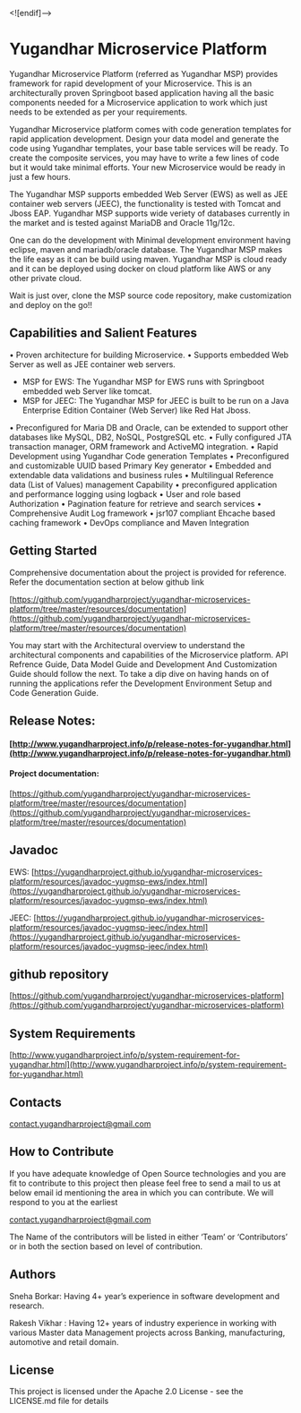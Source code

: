 <![endif]-->

# Yugandhar Microservice Platform

Yugandhar Microservice Platform (referred as Yugandhar MSP) provides framework for rapid development of your Microservice. This is an architecturally proven Springboot based application having all the basic components needed for a Microservice application to work which just needs to be extended as per your requirements.

Yugandhar Microservice platform comes with code generation templates for rapid application development. Design your data model and generate the code using Yugandhar templates, your base table services will be ready. To create the composite services, you may have to write a few lines of code but it would take minimal efforts. Your new Microservice would be ready in just a few hours.

The Yugandhar MSP supports embedded Web Server (EWS) as well as JEE container web servers (JEEC), the functionality is tested with Tomcat and Jboss EAP. Yugandhar MSP supports wide veriety of databases currently in the market and is tested against MariaDB and Oracle 11g/12c.

One can do the development with Minimal development environment having eclipse, maven and mariadb/oracle database. The Yugandhar MSP makes the life easy as it can be build using maven. Yugandhar MSP is cloud ready and it can be deployed using docker on cloud platform like AWS or any other private cloud.

Wait is just over, clone the MSP source code repository, make customization and deploy on the go!!

## Capabilities and Salient Features

•	Proven architecture for building Microservice.
•	Supports embedded Web Server as well as JEE container web servers. 
 - MSP for EWS: The Yugandhar MSP for EWS runs with Springboot embedded web Server like tomcat. 
 - MSP for JEEC: The Yugandhar MSP for JEEC is built to be run on a Java Enterprise Edition Container (Web Server)   like Red Hat Jboss.

•	Preconfigured for Maria DB and Oracle, can be extended to support other databases like MySQL, DB2, NoSQL, PostgreSQL etc.
•	Fully configured JTA transaction manager, ORM framework and ActiveMQ integration.
•	Rapid Development using Yugandhar Code generation Templates
•	Preconfigured and customizable UUID based Primary Key generator
•	Embedded and extendable data validations and business rules
•	Multilingual Reference data (List of Values) management Capability
•	preconfigured application and performance logging using logback
•	User and role based Authorization
•	Pagination feature for retrieve and search services
•	Comprehensive Audit Log framework
•	jsr107 compliant Ehcache based caching framework
•	DevOps compliance and Maven Integration

## Getting Started

Comprehensive documentation about the project is provided for reference. Refer the documentation section at below github link

[https://github.com/yugandharproject/yugandhar-microservices-platform/tree/master/resources/documentation](https://github.com/yugandharproject/yugandhar-microservices-platform/tree/master/resources/documentation)

You may start with the Architectural overview to understand the architectural components and capabilities of the Microservice platform. API Refrence Guide, Data Model Guide and Development And Customization Guide should follow the next. To take a dip dive on having hands on of running the applications refer the Development Environment Setup and Code Generation Guide.

## Release Notes:
#### [http://www.yugandharproject.info/p/release-notes-for-yugandhar.html](http://www.yugandharproject.info/p/release-notes-for-yugandhar.html)

#### Project documentation:  
[https://github.com/yugandharproject/yugandhar-microservices-platform/tree/master/resources/documentation](https://github.com/yugandharproject/yugandhar-microservices-platform/tree/master/resources/documentation)

## Javadoc

EWS: [https://yugandharproject.github.io/yugandhar-microservices-platform/resources/javadoc-yugmsp-ews/index.html](https://yugandharproject.github.io/yugandhar-microservices-platform/resources/javadoc-yugmsp-ews/index.html)

JEEC: [https://yugandharproject.github.io/yugandhar-microservices-platform/resources/javadoc-yugmsp-jeec/index.html](https://yugandharproject.github.io/yugandhar-microservices-platform/resources/javadoc-yugmsp-jeec/index.html)

## github repository

[https://github.com/yugandharproject/yugandhar-microservices-platform](https://github.com/yugandharproject/yugandhar-microservices-platform)

## System Requirements

[http://www.yugandharproject.info/p/system-requirement-for-yugandhar.html](http://www.yugandharproject.info/p/system-requirement-for-yugandhar.html)

## Contacts

[contact.yugandharproject@gmail.com](mailto:support@yugandharproject.com)

## How to Contribute

If you have adequate knowledge of Open Source technologies and you are fit to contribute to this project then please feel free to send a mail to us at below email id mentioning the area in which you can contribute. We will respond to you at the earliest

[contact.yugandharproject@gmail.com](mailto:support@yugandharproject.com)

The Name of the contributors will be listed in either ‘Team’ or ‘Contributors’ or in both the section based on level of contribution.

## Authors

Sneha Borkar: Having 4+ year’s experience in software development and research.

Rakesh Vikhar : Having 12+ years of industry experience in working with various Master data Management projects across Banking, manufacturing, automotive and  retail domain.

## License

This project is licensed under the Apache 2.0 License - see the LICENSE.md file for details

